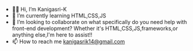 - 👋🏻 Hi, I’m Kanigasri-K
- 🌱 I’m currently learning HTML,CSS,JS
- 🌟 I’m looking to collaborate on what specifically do you need help with front-end development? Whether it's HTML,CSS,JS,frameworks,or anything else,I'm here to assist!!
- 📫 How to reach me kanigasrik14@gmail.com

<!---
Kanigasri-K/Kanigasri-K is a ✨ special ✨ repository because its `README.md` (this file) appears on your GitHub profile.
You can click the Preview link to take a look at your changes.
--->
